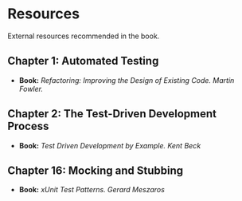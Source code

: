 # Resources

External resources recommended in the book.

## Chapter 1: Automated Testing

* **Book:** _Refactoring: Improving the Design of Existing Code. Martin Fowler._

## Chapter 2: The Test-Driven Development Process

* **Book:** _Test Driven Development by Example. Kent Beck_

## Chapter 16: Mocking and Stubbing

* **Book:** _xUnit Test Patterns. Gerard Meszaros_
